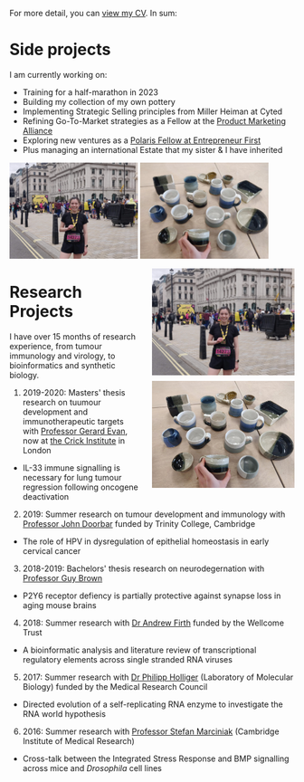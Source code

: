 For more detail, you can [view my CV](CV_Charlene_Tang_2023-06.pdf). In sum:

# Side projects

I am currently working on:
* Training for a half-marathon in 2023
* Building my collection of my own pottery 
* Implementing Strategic Selling principles from Miller Heiman at Cyted
* Refining Go-To-Market strategies as a Fellow at the [Product Marketing Alliance](https://www.productmarketingalliance.com)
* Exploring new ventures as a [Polaris Fellow at Entrepreneur First](https://www.polaris-fellowship.com)
* Plus managing an international Estate that my sister & I have inherited 

<p float="middle">
  <img src="Charlene at London Half Marathon 2023.jpg" width=45% />
  <img src="Pottery collection 2023.jpg" width=45% /> 
</p>

<img src="Charlene at London Half Marathon 2023.jpg"
     alt="Charlene at London Half Marathon 2023"
     style="float: right; width: 50%; margin-left: 20px; margin-bottom: 10px;" />

<img src="Pottery collection 2023.jpg"
     alt="Pottery collection 2023"
     style="float: right; width: 50%; margin-left: 20px; margin-bottom: 10px;" />

# Research Projects
I have over 15 months of research experience, from tumour immunology and virology, to bioinformatics and synthetic biology.

1. 2019-2020: Masters' thesis research on tuumour development and immunotherapeutic targets with [Professor Gerard Evan](https://www.bioc.cam.ac.uk/research/evan), now at [the Crick Institute](https://www.crick.ac.uk) in London
  * IL-33 immune signalling is necessary for lung tumour regression following oncogene deactivation 
2. 2019: Summer research on tumour development and immunology with [Professor John Doorbar](https://www.path.cam.ac.uk/directory/john-doorbar) funded by Trinity College, Cambridge 
  * The role of HPV in dysregulation of epithelial homeostasis in early cervical cancer
3. 2018-2019: Bachelors' thesis research on neurodegernation with [Professor Guy Brown](https://www.bioc.cam.ac.uk/research/brown) 
  * P2Y6 receptor defiency is partially protective against synapse loss in aging mouse brains 
4. 2018: Summer research with [Dr Andrew Firth](https://www.path.cam.ac.uk/directory/andrew-firth) funded by the Wellcome Trust
  * A bioinformatic analysis and literature review of transcriptional regulatory elements across single stranded RNA viruses 
5. 2017: Summer research with [Dr Philipp Holliger](https://www2.mrc-lmb.cam.ac.uk/groups/ph1/) (Laboratory of Molecular Biology) funded by the Medical Research Council
  * Directed evolution of a self-replicating RNA enzyme to investigate the RNA world hypothesis 
6. 2016: Summer research with [Professor Stefan Marciniak](https://www.cimr.cam.ac.uk/research/principal-investigators/marciniak) (Cambridge Institute of Medical Research)
  * Cross-talk between the Integrated Stress Response and BMP signalling across mice and *Drosophila* cell lines 

<!--- 
In 2021/22 I also:
* Proof-of-concept validation for a side-venture at the intersection of synthetic XNA biology and cancer immunotherapeutics
* Community building as Director of Alumni Development & Engagement at the Global Biotech Revolution

* non-dilutive funding opportunities,
* and cross-functional initiatives
* that contribute to


# Business Development Experience

At [Cyted](https://cyted.ai), I am responsible for our commercial growth & strategy across the UK, which focuses on partnerships with the NHS and other organizations. From my previous projects and roles in the company, I also work on:
* clinical service design and improvement,
* real word data and analytics,
* product marketing & communications,
* and global market access strategy.

Over the past 3 years, I have expanded my skill set across the innovation ecosystem through side-projects:
* 2020-present: Building AptaBridge, a biotech venture developing new immuno-oncology therapeutics, incorporated with co-founders in the US
* 2021: [ActivateBio](https://www.activate.bio) - a 3-month pitch competition and mentorship programme with the Harvard Business School (now [Nucleate](https://nucleate.xyz))
* 2020: Due diligence for seed investment into early stage healthcare companies with the [Start Codon Accelerator](https://startcodon.co)
* 2020: [Gap Summit](https://www.gapsummit.com) - an international, 10 month, virtual pitch competition and conference with the [Global Biotech Revolution](http://globalbiotechrevolution.com)
* 2019-2020: 48h-pitch competitions at the [Cambridge Judge Business School](https://www.jbs.cam.ac.uk/entrepreneurship/programmes/venture-creation-weekends-vcw/)
* 2019: Strategy consulting on market entry and launch of a disruptive gene therapy with IQVIA and the [Cambridge Consulting Network](https://www.cambridgeconsultingnetwork.co/cambridge/projects) Insights programme
* 2019: Marketing and recruitment for 12 corporate clients (including Marshall Wace, Fidelity International, Bain & Co, EY) with the [Wiser Academy](https://wearewiser.com/academy)
* 2019: Data analysis and evaluation of patient/product experience with [Heartfelt Technologies](https://www.hftech.org)
* 2018: [Jane Street](https://www.janestreet.com): [Women in Trading & Technology](https://www.janestreet.com/witt)

Through these challenging yet inspiring successes, I realised that I thrive in high-intensity environments with a continual demand to learn, adapt, and deliver. 

--->
